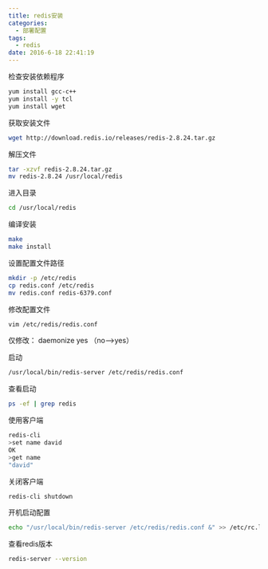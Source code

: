 ```yaml
---
title: redis安装
categories:
  - 部署配置
tags:
  - redis
date: 2016-6-18 22:41:19
---
```


检查安装依赖程序
```bash
yum install gcc-c++
yum install -y tcl
yum install wget
```

获取安装文件
```bash
wget http://download.redis.io/releases/redis-2.8.24.tar.gz
```

解压文件
```bash
tar -xzvf redis-2.8.24.tar.gz
mv redis-2.8.24 /usr/local/redis
```

<!-- more -->

进入目录
```bash
cd /usr/local/redis
```

编译安装
```bash
make
make install
```

设置配置文件路径
```bash
mkdir -p /etc/redis
cp redis.conf /etc/redis
mv redis.conf redis-6379.conf
```

修改配置文件
```bash
vim /etc/redis/redis.conf
```
仅修改： daemonize yes （no-->yes）

启动
```bash
/usr/local/bin/redis-server /etc/redis/redis.conf
```

查看启动
```bash
ps -ef | grep redis 
```

使用客户端
```bash
redis-cli
>set name david
OK
>get name
"david"
```

关闭客户端
```bash
redis-cli shutdown
```

开机启动配置
```bash
echo "/usr/local/bin/redis-server /etc/redis/redis.conf &" >> /etc/rc.local
```

查看redis版本
```bash
redis-server --version
```